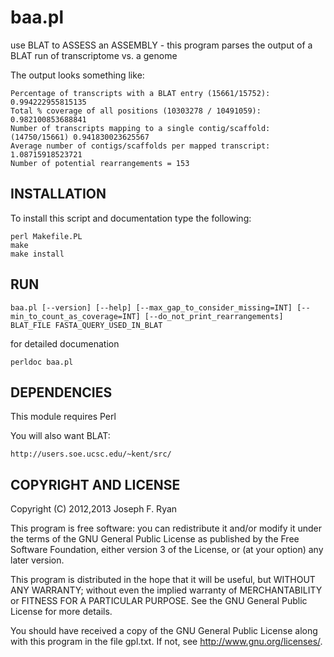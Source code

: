 baa.pl
======

use BLAT to ASSESS an ASSEMBLY - this program parses the output of a BLAT run of transcriptome vs. a genome

The output looks something like:

    Percentage of transcripts with a BLAT entry (15661/15752): 0.994222955815135
    Total % coverage of all positions (10303278 / 10491059): 0.982100853688841
    Number of transcripts mapping to a single contig/scaffold: (14750/15661) 0.941830023625567
    Average number of contigs/scaffolds per mapped transcript: 1.08715918523721
    Number of potential rearrangements = 153

INSTALLATION
------------

To install this script and documentation type the following:

    perl Makefile.PL
    make
    make install

RUN
---

    baa.pl [--version] [--help] [--max_gap_to_consider_missing=INT] [--min_to_count_as_coverage=INT] [--do_not_print_rearrangements] BLAT_FILE FASTA_QUERY_USED_IN_BLAT

for detailed documenation

    perldoc baa.pl

DEPENDENCIES
------------

This module requires Perl

You will also want BLAT:

    http://users.soe.ucsc.edu/~kent/src/

COPYRIGHT AND LICENSE
------------

Copyright (C) 2012,2013 Joseph F. Ryan

This program is free software: you can redistribute it and/or modify
it under the terms of the GNU General Public License as published by
the Free Software Foundation, either version 3 of the License, or
(at your option) any later version.

This program is distributed in the hope that it will be useful,
but WITHOUT ANY WARRANTY; without even the implied warranty of
MERCHANTABILITY or FITNESS FOR A PARTICULAR PURPOSE.  See the
GNU General Public License for more details.

You should have received a copy of the GNU General Public License
along with this program in the file gpl.txt.  If not, see
http://www.gnu.org/licenses/.

